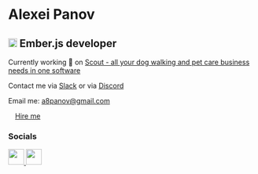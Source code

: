 Alexei Panov
=============================

<img width="18" height="18" src="https://emberjs.com/images/brand/ember-e-circle-icon-4c.svg"/> Ember.js developer
------------------

Currently working 🚀 on [Scout - all your dog walking and pet care business needs in one software](http://www.scoutforpets.com/)

Contact me via [Slack](https://app.slack.com/client/T06L5JAVA2K/D06LL269C4T) or via [Discord](https://discordapp.com/users/a8panov)

Email me: [a8panov@gmail.com](mailto:a8panov@gmail.com)

<a href="https://www.upwork.com/freelancers/~01227868186b6f57a5?viewMode=1&s=1110580755057594368"><img src="https://assets-global.website-files.com/603fea6471d9d8559d077603/61c4708f71a9191edb534234_UpLogo_UpGreen_Trademark.svg"  height="14" />Hire me</a>

### Socials<p align="left"><a href="https://www.linkedin.com/in/a8panov/" target="_blank" rel="noreferrer"> <picture> <source media="(prefers-color-scheme: dark)" srcset="https://raw.githubusercontent.com/danielcranney/readme-generator/main/public/icons/socials/linkedin-dark.svg" /> <source media="(prefers-color-scheme: light)" srcset="https://raw.githubusercontent.com/danielcranney/readme-generator/main/public/icons/socials/linkedin.svg" /> <img src="https://raw.githubusercontent.com/danielcranney/readme-generator/main/public/icons/socials/linkedin.svg" width="32" height="32" /> </picture> </a> <a href="https://www.dev.to/a8panov" target="_blank" rel="noreferrer"> <picture> <source media="(prefers-color-scheme: dark)" srcset="https://raw.githubusercontent.com/danielcranney/readme-generator/main/public/icons/socials/devdotto-dark.svg" /> <source media="(prefers-color-scheme: light)" srcset="https://raw.githubusercontent.com/danielcranney/readme-generator/main/public/icons/socials/devdotto.svg" /> <img src="https://raw.githubusercontent.com/danielcranney/readme-generator/main/public/icons/socials/devdotto.svg" width="32" height="32" /> </picture> </a> </p>
